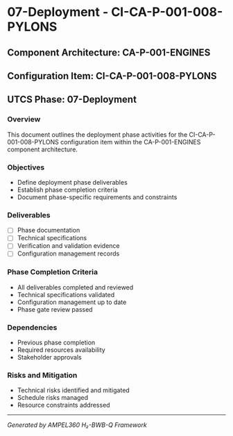 # 07-Deployment - CI-CA-P-001-008-PYLONS

## Component Architecture: CA-P-001-ENGINES
## Configuration Item: CI-CA-P-001-008-PYLONS
## UTCS Phase: 07-Deployment

### Overview
This document outlines the deployment phase activities for the CI-CA-P-001-008-PYLONS configuration item within the CA-P-001-ENGINES component architecture.

### Objectives
- Define deployment phase deliverables
- Establish phase completion criteria
- Document phase-specific requirements and constraints

### Deliverables
- [ ] Phase documentation
- [ ] Technical specifications
- [ ] Verification and validation evidence
- [ ] Configuration management records

### Phase Completion Criteria
- All deliverables completed and reviewed
- Technical specifications validated
- Configuration management up to date
- Phase gate review passed

### Dependencies
- Previous phase completion
- Required resources availability
- Stakeholder approvals

### Risks and Mitigation
- Technical risks identified and mitigated
- Schedule risks managed
- Resource constraints addressed

---
*Generated by AMPEL360 H₂-BWB-Q Framework*
